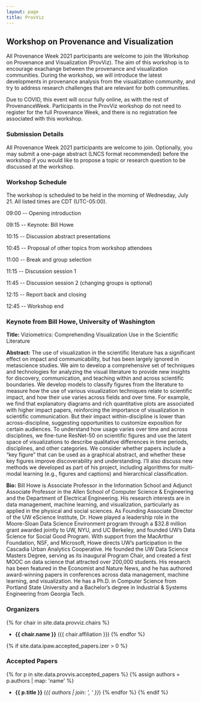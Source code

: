 ```yaml
---
layout: page
title: ProvViz
---
```


## Workshop on Provenance and Visualization

All Provenance Week 2021 participants are welcome to join the Workshop on Provenance and Visualization (ProvViz).  The aim of this workshop is to encourage exachange between the provenance and visualization communities.  During the workshop, we will introduce the latest developments in provenance analysis from the visualization community, and try to address research challenges that are relevant for both communities.

Due to COVID, this event will occur fully online, as with the rest of ProvenanceWeek.  Participants in the ProvViz workshop do not need to register for the full Provenance Week, and there is no registration fee associated with this workshop.

### Submission Details

All Provenance Week 2021 participants are welcome to join.  Optionally, you may submit a one-page abstract (LNCS format recommended) before the workshop if you would like to propose a topic or research question to be discussed at the workshop.

### Workshop Schedule

The workshop is scheduled to be held in the morning of Wednesday, July 21.  All listed times are CDT (UTC-05:00).

09:00 -- Opening introduction

09:15 -- Keynote:  Bill Howe

10:15 -- Discussion abstract presentations

10:45 -- Proposal of other topics from workshop attendees

11:00 -- Break and group selection

11:15 -- Discussion session 1

11:45 -- Discussion session 2 (changing groups is optional)

12:15 -- Report back and closing

12:45 -- Workshop end

### Keynote from Bill Howe, University of Washington

**Title:** Viziometrics: Comprehending Visualization Use in the Scientific Literature

**Abstract:** The use of visualization in the scientific literature has a significant effect on impact and communicability, but has been largely ignored in metascience studies.  We aim to develop a comprehensive set of techniques and technologies for analyzing the visual literature to provide new insights for discovery, communication, and teaching within and across scientific boundaries.   We develop models to classify figures from the literature to measure how the use of various visualization techniques relate to scientific impact, and how their use varies across fields and over time.  For example, we find that explanatory diagrams and rich quantitative plots are associated with higher impact papers, reinforcing the importance of visualization in scientific communication.  But their impact within-discipline is lower than across-discipline, suggesting opportunities to customize exposition for certain audiences.   To understand how usage varies over time and across disciplines, we fine-tune ResNet-50 on scientific figures and use the latent space of visualizations to describe qualitative differences in time periods, disciplines, and other categories.  We consider whether papers include a “key figure” that can be used as a graphical abstract, and whether these key figures improve discoverability and understanding.   I’ll also discuss new methods we developed as part of his project, including algorithms for multi-modal learning (e.g., figures and captions) and hierarchical classification.

**Bio:**  Bill Howe is Associate Professor in the Information School and Adjunct Associate Professor in the Allen School of Computer Science & Engineering and the Department of Electrical Engineering. His research interests are in data management, machine learning, and visualization, particularly as applied in the physical and social sciences. As Founding Associate Director of the UW eScience Institute, Dr. Howe played a leadership role in the Moore-Sloan Data Science Environment program through a $32.8 million grant awarded jointly to UW, NYU, and UC Berkeley, and founded UW’s Data Science for Social Good Program. With support from the MacArthur Foundation, NSF, and Microsoft, Howe directs UW’s participation in the Cascadia Urban Analytics Cooperative. He founded the UW Data Science Masters Degree, serving as its inaugural Program Chair, and created a first MOOC on data science that attracted over 200,000 students. His research has been featured in the Economist and Nature News, and he has authored award-winning papers in conferences across data management, machine learning, and visualization. He has a Ph.D. in Computer Science from Portland State University and a Bachelor’s degree in Industrial & Systems Engineering from Georgia Tech. 

### Organizers

{% for chair in site.data.provviz.chairs %}
* **{{ chair.name }}** ({{ chair.affiliation }})
{% endfor %}

{% if site.data.ipaw.accepted_papers.izer > 0 %}
### Accepted Papers

{% for p in site.data.provvis.accepted_papers %}
{% assign authors = p.authors | map: 'name' %}
* **{{ p.title }}** (*{{ authors | join: ', ' }}*)
{% endfor %}
{% endif %}
